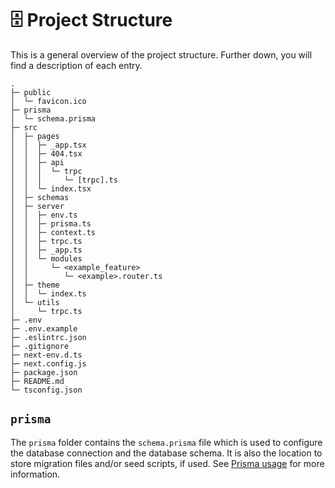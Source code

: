 # 🗄️ Project Structure

This is a general overview of the project structure. Further down, you will find a description of each entry.

```
.
├─ public
│  └─ favicon.ico
├─ prisma
│  └─ schema.prisma
├─ src
│  ├─ pages
│  │  ├─ _app.tsx
│  │  ├─ 404.tsx
│  │  ├─ api
│  │  │  └─ trpc
│  │  │     └─ [trpc].ts
│  │  └─ index.tsx
│  ├─ schemas
│  ├─ server
│  │  ├─ env.ts
│  │  ├─ prisma.ts
│  │  ├─ context.ts
│  │  ├─ trpc.ts
│  │  ├─ _app.ts
│  │  └─ modules
│  │     └─ <example_feature>
│  │        └─ <example>.router.ts
│  ├─ theme
│  │  └─ index.ts
│  └─ utils
│     └─ trpc.ts
├─ .env
├─ .env.example
├─ .eslintrc.json
├─ .gitignore
├─ next-env.d.ts
├─ next.config.js
├─ package.json
├─ README.md
└─ tsconfig.json
```

## `prisma`

The `prisma` folder contains the `schema.prisma` file which is used to configure the database connection and the database schema. It is also the location to store migration files and/or seed scripts, if used. See [Prisma usage](usage/prisma.md) for more information.
